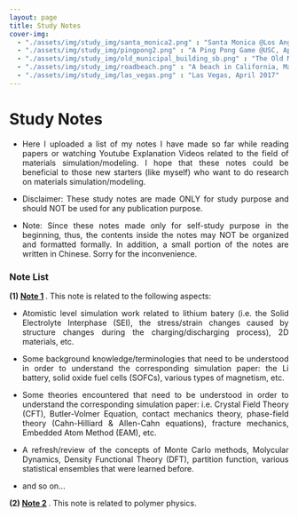 ```yaml
---
layout: page
title: Study Notes
cover-img: 
  - "./assets/img/study_img/santa_monica2.png" : "Santa Monica @Los Angeles, Nov 2015"
  - "./assets/img/study_img/pingpong2.png" : "A Ping Pong Game @USC, April 2016"
  - "./assets/img/study_img/old_municipal_building_sb.png" : "The Old Municipal Building @Santa Barbara, CA, Aug 2016"
  - "./assets/img/study_img/roadbeach.png" : "A beach in California, May 2017"
  - "./assets/img/study_img/las_vegas.png" : "Las Vegas, April 2017"
---
```


# Study Notes
* <p style="text-align: justify"> Here I uploaded a list of my notes I have made so far while reading papers or watching Youtube Explanation Videos related to the field of materials simulation/modeling. I hope that these notes could be beneficial to those new starters (like myself) who want to do research on materials simulation/modeling. </p>

* <p style="text-align: justify"> Disclaimer: These study notes are made ONLY for study purpose and should NOT be used for any publication purpose.</p>

* <p style="text-align: justify"> Note: Since these notes made only for self-study purpose in the beginning, thus, the contents inside the notes may NOT be organized and formatted formally. In addition, a small portion of the notes are written in Chinese. Sorry for the inconvenience. </p>

### Note List

<p style="text-align: justify"> <b> (1) <a href="https://drive.google.com/file/d/17VUj4x5F_xWbiXH6Oa8aY5jmYBa_DSl7/view?usp=sharing">Note 1</a> </b>. This note is related to the following aspects: </p>

- <p style="text-align: justify">  Atomistic level simulation work related to lithium batery (i.e. the Solid Electrolyte Interphase (SEI), the stress/strain changes caused by structure changes during the charging/discharging process), 2D materials, etc. </p>

- <p style="text-align: justify"> Some background knowledge/terminologies that need to be understood in order to understand the corresponding simulation paper: the Li battery, solid oxide fuel cells (SOFCs), various types of magnetism, etc. </p>

- <p style="text-align: justify"> Some theories encountered that need to be understood in order to understand the corresponding simulation paper: i.e. Crystal Field Theory (CFT), Butler-Volmer Equation, contact mechanics theory, phase-field theory (Cahn-Hilliard & Allen-Cahn equations), fracture mechanics, Embedded Atom Method (EAM), etc. </p>
  
- <p style="text-align: justify"> A refresh/review of the concepts of Monte Carlo methods, Molycular Dynamics, Density Functional Theory (DFT), partition function, various statistical ensembles that were learned before. </p>
  
- <p style="text-align: justify"> and so on... </p>

<p style="text-align: justify"> <b> (2) <a href="https://drive.google.com/file/d/1W4BBIAQgd0X23NuhGTa0ZcQCDsOOuzkI/view?usp=sharing">Note 2</a> </b>. This note is related to polymer physics. </p>
